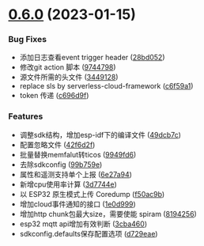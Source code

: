 # [0.6.0](https://github.com/tiwater/ticos-sdk-for-c/compare/v0.0.2...v0.6.0) (2023-01-15)


### Bug Fixes

* 添加日志查看event trigger header ([28bd052](https://github.com/tiwater/ticos-sdk-for-c/commit/28bd05235b5b6cbc1b2d0560326b75ff0f5073ae))
* 修改git action 脚本 ([9744798](https://github.com/tiwater/ticos-sdk-for-c/commit/9744798e5222bb23fc8e569333246de7177d817b))
* 源文件所需的头文件 ([3449128](https://github.com/tiwater/ticos-sdk-for-c/commit/3449128c2442fbe2844899049a3b00a26b3c1499))
* replace sls by serverless-cloud-framework ([c6f59a1](https://github.com/tiwater/ticos-sdk-for-c/commit/c6f59a1dc27f21404370da45b827b8b6a109e72d))
* token 传递 ([c696d9f](https://github.com/tiwater/ticos-sdk-for-c/commit/c696d9fca7dbe4d4e2e2e518d75e7be22edd4171))


### Features

* 调整sdk结构，增加esp-idf下的编译文件 ([49dcb7c](https://github.com/tiwater/ticos-sdk-for-c/commit/49dcb7cf752876a1a108f8792c020da1d986f408))
* 配置忽略文件 ([42f6d2f](https://github.com/tiwater/ticos-sdk-for-c/commit/42f6d2fa3e8c2c2dee57fed238aa05b4e83740d5))
* 批量替换memfalut转ticos ([9949fd6](https://github.com/tiwater/ticos-sdk-for-c/commit/9949fd6c8027ba8b8ea31c06cfe1d20c7d95be3d))
* 去除sdkconfig ([99b759e](https://github.com/tiwater/ticos-sdk-for-c/commit/99b759e000af02ffc3a3df55ceb7f96c8058396d))
* 属性和遥测支持单个上报 ([6e27a94](https://github.com/tiwater/ticos-sdk-for-c/commit/6e27a944fae028757a6d0abf93013478cfbf1151))
* 新增cpu使用率计算 ([3d7744e](https://github.com/tiwater/ticos-sdk-for-c/commit/3d7744eeac2f79ecb561a298a33cd1cf59ef3e54))
* 以 ESP32 原生模式上传 Coredump ([f50ac9b](https://github.com/tiwater/ticos-sdk-for-c/commit/f50ac9bc3d98881e454505b3bc447f9912ec2c5c))
* 增加cloud事件通知的接口 ([1e0d999](https://github.com/tiwater/ticos-sdk-for-c/commit/1e0d999ca584d9fbc12cc8c6db24bbf4b966e8c6))
* 增加http chunk包最大size，需要使能 spiram ([8194256](https://github.com/tiwater/ticos-sdk-for-c/commit/8194256940655df3ede57ee25e2d50e94b2a9d1f))
* esp32 mqtt api增加有效判断 ([3cba460](https://github.com/tiwater/ticos-sdk-for-c/commit/3cba46056937d5cd95e5929b2bba768eb546c3e2))
* sdkconfig.defaults保存配置选项 ([d729eae](https://github.com/tiwater/ticos-sdk-for-c/commit/d729eae067f171483abb6a169a8fe1c725d54a73))